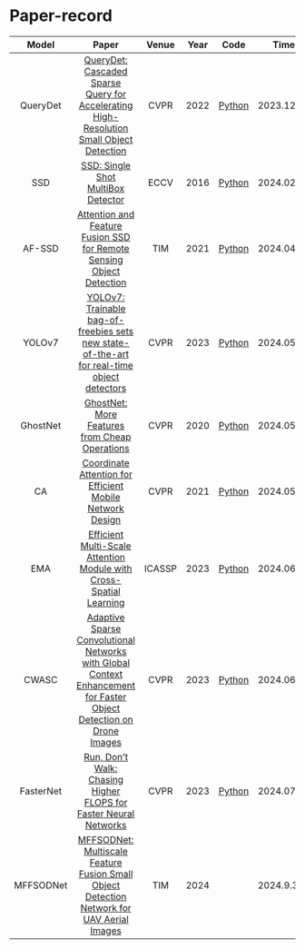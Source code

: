 # Paper-record
|    Model     |                            Paper                             | Venue | Year |                             Code                             | Time       |
| :----------: | :----------------------------------------------------------: | :---: | :--: | :----------------------------------------------------------: | ---------- |
|   QueryDet   | [QueryDet: Cascaded Sparse Query for Accelerating High-Resolution Small Object Detection](https://ieeexplore.ieee.org/stamp/stamp.jsp?tp=&arnumber=9879411) | CVPR  | 2022 |       [Python](https://github.com/ChenhongyiYang/QueryDet-PyTorch)       | 2023.12.19 |
|    SSD       | [SSD: Single Shot MultiBox Detector](https://link.springer.com/chapter/10.1007/978-3-319-46448-0_2) | ECCV | 2016 |        [Python](https://github.com/weiliu89/caffe/tree/ssd)        | 2024.02.26 |
|   AF-SSD     | [Attention and Feature Fusion SSD for Remote Sensing Object Detection](https://ieeexplore.ieee.org/stamp/stamp.jsp?tp=&arnumber=9333604) | TIM  | 2021 |       [Python](https://github.com/jhzhang19/AF-SSD)        | 2024.04.25 |
|     YOLOv7   |[YOLOv7: Trainable bag-of-freebies sets new state-of-the-art for real-time object detectors](https://github.com/WongKinYiu/yolov7)| CVPR  | 2023 | [Python](https://github.com/WongKinYiu/yolov7) | 2024.05.01 |
|   GhostNet   | [GhostNet: More Features from Cheap Operations](https://ieeexplore.ieee.org/document/9157333) | CVPR  | 2020 | [Python](https://github.com/huawei-noah/ghostnet) | 2024.05.15 |
|     CA       | [Coordinate Attention for Efficient Mobile Network Design](https://ieeexplore.ieee.org/stamp/stamp.jsp?tp=&arnumber=9577301) | CVPR  | 2021 | [Python](https://github.com/houqb/CoordAttention) | 2024.05.27 |
|      EMA     | [Efficient Multi-Scale Attention Module with Cross-Spatial Learning](https://ieeexplore.ieee.org/stamp/stamp.jsp?tp=&arnumber=10096516)  | ICASSP   | 2023   | [Python](https://github.com/YOLOonMe/EMA-attention-module)   | 2024.06.04   |
|    CWASC     | [Adaptive Sparse Convolutional Networks with Global Context Enhancement for Faster Object Detection on Drone Images](https://ieeexplore.ieee.org/document/10205247) | CVPR |  2023  | [Python](https://github.com/Cuogeihong/CEASC)   | 2024.06.24  |
|   FasterNet  | [Run, Don’t Walk: Chasing Higher FLOPS for Faster Neural Networks](https://ieeexplore.ieee.org/document/10203371)  | CVPR   | 2023   | [Python](https://github.com/JierunChen/FasterNet)   | 2024.07.10   |
|   MFFSODNet  | [MFFSODNet: Multiscale Feature Fusion Small Object Detection Network for UAV Aerial Images](https://ieeexplore.ieee.org/abstract/document/10480392)  | TIM   | 2024   |    | 2024.9.30   |
